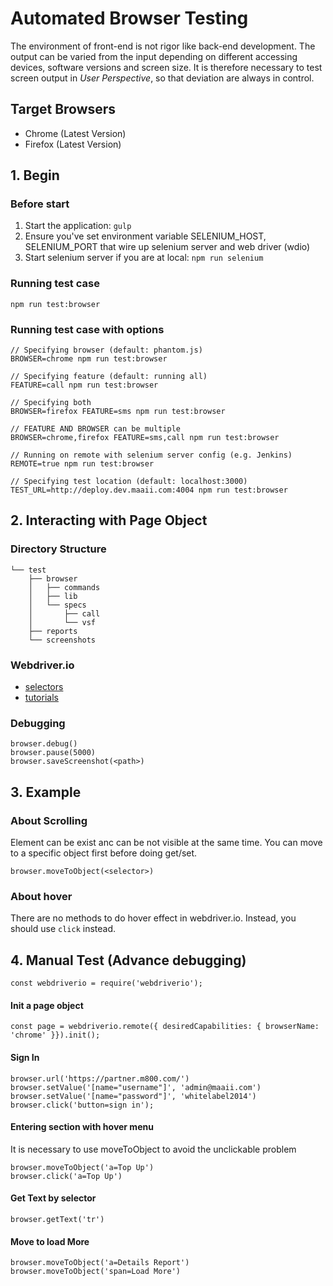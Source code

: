 # Automated Browser Testing

The environment of front-end is not rigor like back-end development.
The output can be varied from the input depending on different accessing devices, software versions and screen size.
It is therefore necessary to test screen output in *User Perspective*, so that deviation are always in control.

## Target Browsers
- Chrome (Latest Version)
- Firefox (Latest Version)

## 1. Begin

### Before start

1. Start the application: `gulp`
2. Ensure you've set environment variable SELENIUM_HOST, SELENIUM_PORT that wire up selenium server and web driver (wdio)
3. Start selenium server if you are at local: `npm run selenium`

### Running test case

```
npm run test:browser
```

### Running test case with options

```
// Specifying browser (default: phantom.js)
BROWSER=chrome npm run test:browser

// Specifying feature (default: running all)
FEATURE=call npm run test:browser

// Specifying both
BROWSER=firefox FEATURE=sms npm run test:browser

// FEATURE AND BROWSER can be multiple
BROWSER=chrome,firefox FEATURE=sms,call npm run test:browser

// Running on remote with selenium server config (e.g. Jenkins)
REMOTE=true npm run test:browser

// Specifying test location (default: localhost:3000)
TEST_URL=http://deploy.dev.maaii.com:4004 npm run test:browser
```

## 2. Interacting with Page Object

### Directory Structure

```
└── test
    ├── browser
    │   ├── commands
    │   ├── lib
    │   └── specs
    │       ├── call
    │       └── vsf
    ├── reports
    └── screenshots

```

### Webdriver.io

- [selectors](http://webdriver.io/guide/usage/selectors.html)
- [tutorials](https://github.com/onewithhammer/web-driver-io-tutorial)

### Debugging

```
browser.debug()
browser.pause(5000)
browser.saveScreenshot(<path>)
```

## 3. Example

### About Scrolling

Element can be exist anc can be not visible at the same time. You can move to a
specific object first before doing get/set.

```
browser.moveToObject(<selector>)
```

### About hover

There are no methods to do hover effect in webdriver.io.
Instead, you should use `click` instead.

## 4. Manual Test (Advance debugging)

```
const webdriverio = require('webdriverio');
```

#### Init a page object

```
const page = webdriverio.remote({ desiredCapabilities: { browserName: 'chrome' }}).init();
```

#### Sign In

```
browser.url('https://partner.m800.com/')
browser.setValue('[name="username"]', 'admin@maaii.com')
browser.setValue('[name="password"]', 'whitelabel2014')
browser.click('button=sign in');
```

#### Entering section with hover menu

It is necessary to use moveToObject to avoid the unclickable problem

```
browser.moveToObject('a=Top Up')
browser.click('a=Top Up')
```

#### Get Text by selector

```
browser.getText('tr')
```

#### Move to load More

```
browser.moveToObject('a=Details Report')
browser.moveToObject('span=Load More')
```
